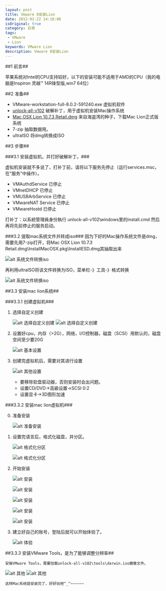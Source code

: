 ```yaml
---
layout: post
title: Vmware 8安装Lion
date: 2012-02-22 14:18:00
isOriginal: true
category: 日常
tags:
 - VMware
 - Lion
keywords: VMware Lion
description: Vmware 8安装Lion
---
```



##1 前言##

苹果系统对Intel的CPU支持较好，以下的安装可能不适用于AMD的CPU（我的电脑是Inspiron 灵越™ 14R锋型版,win7 64位）

##2 准备##

* VMware-workstation-full-8.0.2-591240.exe      虚拟机软件
* [unlock-all-v102][1]  破解补丁，用于虚拟机安装Mac操作系统
* [Mac OSX Lion 10.7.3 Retail.dmg][2] 来自海盗湾的种子，下载Mac Lion正式版系统
* 7-zip  抽取数据用。
* ultraISO 将dmg转换成ISO

##3 步骤##

###3.1 安装虚拟机，并打好破解补丁。###

虚拟机安装就不多说了，打补丁前，请将以下服务先停止（运行services.msc，在“服务”中操作）。

* VMAuthdService           已停止
* VMnetDHCP                已停止
* VMUSBArbService          已停止
* VMwareNAT Service        已停止
* VMwareHostd              已停止

打补丁：以系統管理員身份執行 unlock-all-v102\windows里的install.cmd
然后再将先前停止的服务启动。

###3.2 提取mac系统文件并转成iso###
因为下好的Mac操作系统文件是dmg，需要先用7-zip打开，将Mac OSX Lion 10.7.3 Retail.dmg\InstallMacOSX.pkg\InstallESD.dmg其抽取出来

![alt 系统文件转换iso](/images/posts/vmware8-install-lion/3.2-1.jpeg "抽取dmg")

再利用ultraISO将该文件转换为ISO，菜单栏-》工具-》格式转换

![alt 系统文件转换iso](/images/posts/vmware8-install-lion/3.2-2.jpeg "dmg格式转换")

##3.3 安装mac lion系统##

###3.3.1 创建虚拟机###

1. 选择自定义创建

	![alt 选择自定义创建](/images/posts/vmware8-install-lion/3.3.1-1.1.png "选择自定义创建1")
	![alt 选择自定义创建](/images/posts/vmware8-install-lion/3.3.1-1.2.png "选择自定义创建2")

2. 设置好cpu，内存（>2G），网络，I/O控制器，磁盘（SCSI）用默认的，磁盘空间至少要20G

	![alt 基本设置](/images/posts/vmware8-install-lion/3.3.1-2.png "基本设置")

3. 创建完虚拟机后，需要对其进行设置

	![alt 其他设置](/images/posts/vmware8-install-lion/3.3.1-3.png "其他设置")

	* 要移除软盘驱动器，否则安装时会出问题。
	* 设置CD/DVD→高級设置→SCSI 0:2
	* 设置显卡→3D图形加速

###3.3.2 安装mac lion虚拟机###

0. 准备安装

	![alt 准备安装](/images/posts/vmware8-install-lion/3.3.2-0.jpeg "准备安装")

1. 设置完语言后，格式化磁盘，并分区。

	![alt 格式化分区](/images/posts/vmware8-install-lion/3.3.2-1.1.jpeg "格式化分区")

	![alt 格式化分区](/images/posts/vmware8-install-lion/3.3.2-1.2.jpeg "格式化分区")

2. 开始安装

	![alt 安装](/images/posts/vmware8-install-lion/3.3.2-2.1.jpeg "安装")

	![alt 安装](/images/posts/vmware8-install-lion/3.3.2-2.2.jpeg "安装")

	![alt 安装](/images/posts/vmware8-install-lion/3.3.2-2.3.jpeg "安装")

	![alt 安装](/images/posts/vmware8-install-lion/3.3.2-2.4.jpeg "安装")

	![alt 安装](/images/posts/vmware8-install-lion/3.3.2-2.5.jpeg "安装")

3. 建立好自己的账号，登陆后就可以开始体验了。

	![alt 体验](/images/posts/vmware8-install-lion/3.3.2-3.jpeg "体验")

##3.3.3  安装VMware Tools，是为了能够调整分辨率##

	安裝VMware Tools，需要加载unlock-all-v102\tools\darwin.iso鏡像文件。


![alt 其他](/images/posts/vmware8-install-lion/3.3.3-1.jpeg "其他")
![alt 其他](/images/posts/vmware8-install-lion/3.3.3-2.jpeg "其他")

	这样Mac系统就安装完了，好好玩吧^_^~~~~~~



[1]: http://pan.baidu.com/share/link?shareid=6830&uk=1678482707
[2]: http://pan.baidu.com/share/link?shareid=6831&uk=1678482707
